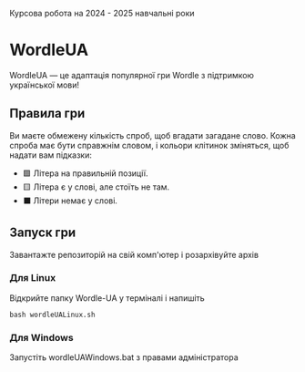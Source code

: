 Курсова робота на 2024 - 2025 навчальні роки

# WordleUA

WordleUA — це адаптація популярної гри Wordle з підтримкою української мови!

## Правила гри

Ви маєте обмежену кількість спроб, щоб вгадати загадане слово.
Кожна спроба має бути справжнім словом, і кольори клітинок зміняться, щоб надати вам підказки:

- 🟩 Літера на правильній позиції.
- 🟨 Літера є у слові, але стоїть не там.
- ⬛ Літери немає у слові.

## Запуск гри

Завантажте репозиторій на свій комп'ютер і розархівуйте архів

### Для Linux

Відкрийте папку Wordle-UA у терміналі і напишіть

```bash wordleUALinux.sh```

### Для Windows

Запустіть wordleUAWindows.bat з правами адміністратора
